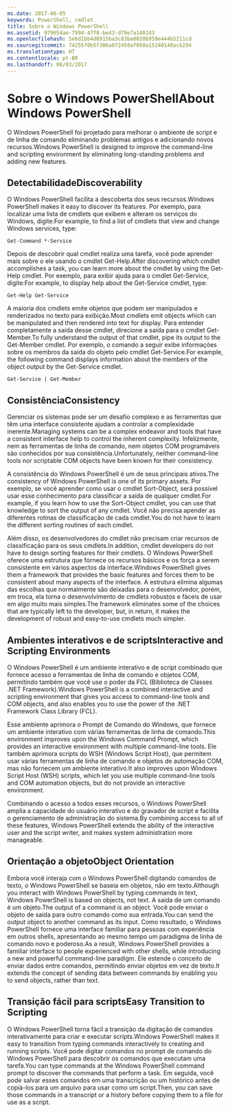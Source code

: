 ```yaml
---
ms.date: 2017-06-05
keywords: PowerShell, cmdlet
title: Sobre o Windows PowerShell
ms.assetid: 979654ae-7994-47f8-be43-d79e7a140143
ms.openlocfilehash: 5e6d1bb4d8915ba3c83ba0020b959e444b5211cd
ms.sourcegitcommit: 74255f0b5f386a072458af058a15240140acb294
ms.translationtype: HT
ms.contentlocale: pt-BR
ms.lasthandoff: 08/03/2017
---
```

# <a name="about-windows-powershell"></a><span data-ttu-id="0c708-103">Sobre o Windows PowerShell</span><span class="sxs-lookup"><span data-stu-id="0c708-103">About Windows PowerShell</span></span>
<span data-ttu-id="0c708-104">O Windows PowerShell foi projetado para melhorar o ambiente de script e de linha de comando eliminando problemas antigos e adicionando novos recursos.</span><span class="sxs-lookup"><span data-stu-id="0c708-104">Windows PowerShell is designed to improve the command-line and scripting environment by eliminating long-standing problems and adding new features.</span></span>

## <a name="discoverability"></a><span data-ttu-id="0c708-105">Detectabilidade</span><span class="sxs-lookup"><span data-stu-id="0c708-105">Discoverability</span></span>
<span data-ttu-id="0c708-106">O Windows PowerShell facilita a descoberta dos seus recursos.</span><span class="sxs-lookup"><span data-stu-id="0c708-106">Windows PowerShell makes it easy to discover its features.</span></span> <span data-ttu-id="0c708-107">Por exemplo, para localizar uma lista de cmdlets que exibem e alteram os serviços do Windows, digite:</span><span class="sxs-lookup"><span data-stu-id="0c708-107">For example, to find a list of cmdlets that view and change Windows services, type:</span></span>

```
Get-Command *-Service
```

<span data-ttu-id="0c708-108">Depois de descobrir qual cmdlet realiza uma tarefa, você pode aprender mais sobre o ele usando o cmdlet Get-Help.</span><span class="sxs-lookup"><span data-stu-id="0c708-108">After discovering which cmdlet accomplishes a task, you can learn more about the cmdlet by using the Get-Help cmdlet.</span></span> <span data-ttu-id="0c708-109">Por exemplo, para exibir ajuda para o cmdlet Get-Service, digite:</span><span class="sxs-lookup"><span data-stu-id="0c708-109">For example, to display help about the Get-Service cmdlet, type:</span></span>

```
Get-Help Get-Service
```
<span data-ttu-id="0c708-110">A maioria dos cmdlets emite objetos que podem ser manipulados e renderizados no texto para exibição.</span><span class="sxs-lookup"><span data-stu-id="0c708-110">Most cmdlets emit objects which can be manipulated and then rendered into text for display.</span></span> <span data-ttu-id="0c708-111">Para entender completamente a saída desse cmdlet, direcione a saída para o cmdlet Get-Member.</span><span class="sxs-lookup"><span data-stu-id="0c708-111">To fully understand the output of that cmdlet, pipe its output to the Get-Member cmdlet.</span></span> <span data-ttu-id="0c708-112">Por exemplo, o comando a seguir exibe informações sobre os membros da saída do objeto pelo cmdlet Get-Service.</span><span class="sxs-lookup"><span data-stu-id="0c708-112">For example, the following command displays information about the members of the object output by the Get-Service cmdlet.</span></span>

```
Get-Service | Get-Member
```

## <a name="consistency"></a><span data-ttu-id="0c708-113">Consistência</span><span class="sxs-lookup"><span data-stu-id="0c708-113">Consistency</span></span>
<span data-ttu-id="0c708-114">Gerenciar os sistemas pode ser um desafio complexo e as ferramentas que têm uma interface consistente ajudam a controlar a complexidade inerente.</span><span class="sxs-lookup"><span data-stu-id="0c708-114">Managing systems can be a complex endeavor and tools that have a consistent interface help to control the inherent complexity.</span></span> <span data-ttu-id="0c708-115">Infelizmente, nem as ferramentas de linha de comando, nem objetos COM programáveis são conhecidos por sua consistência.</span><span class="sxs-lookup"><span data-stu-id="0c708-115">Unfortunately, neither command-line tools nor scriptable COM objects have been known for their consistency.</span></span>

<span data-ttu-id="0c708-116">A consistência do Windows PowerShell é um de seus principais ativos.</span><span class="sxs-lookup"><span data-stu-id="0c708-116">The consistency of Windows PowerShell is one of its primary assets.</span></span> <span data-ttu-id="0c708-117">Por exemplo, se você aprender como usar o cmdlet Sort-Object, será possível usar esse conhecimento para classificar a saída de qualquer cmdlet.</span><span class="sxs-lookup"><span data-stu-id="0c708-117">For example, if you learn how to use the Sort-Object cmdlet, you can use that knowledge to sort the output of any cmdlet.</span></span> <span data-ttu-id="0c708-118">Você não precisa apender as diferentes rotinas de classificação de cada cmdlet.</span><span class="sxs-lookup"><span data-stu-id="0c708-118">You do not have to learn the different sorting routines of each cmdlet.</span></span>

<span data-ttu-id="0c708-119">Além disso, os desenvolvedores do cmdlet não precisam criar recursos de classificação para os seus cmdlets.</span><span class="sxs-lookup"><span data-stu-id="0c708-119">In addition, cmdlet developers do not have to design sorting features for their cmdlets.</span></span> <span data-ttu-id="0c708-120">O Windows PowerShell oferece uma estrutura que fornece os recursos básicos e os força a serem consistente em vários aspectos da interface.</span><span class="sxs-lookup"><span data-stu-id="0c708-120">Windows PowerShell gives them a framework that provides the basic features and forces them to be consistent about many aspects of the interface.</span></span> <span data-ttu-id="0c708-121">A estrutura elimina algumas das escolhas que normalmente são deixadas para o desenvolvedor, porém, em troca, ela torna o desenvolvimento de cmdlets robustos e fáceis de usar em algo muito mais simples.</span><span class="sxs-lookup"><span data-stu-id="0c708-121">The framework eliminates some of the choices that are typically left to the developer, but, in return, it makes the development of robust and easy-to-use cmdlets much simpler.</span></span>

## <a name="interactive-and-scripting-environments"></a><span data-ttu-id="0c708-122">Ambientes interativos e de scripts</span><span class="sxs-lookup"><span data-stu-id="0c708-122">Interactive and Scripting Environments</span></span>
<span data-ttu-id="0c708-123">O Windows PowerShell é um ambiente interativo e de script combinado que fornece acesso a ferramentas de linha de comando e objetos COM, permitindo também que você use o poder da FCL (Biblioteca de Classes .NET Framework).</span><span class="sxs-lookup"><span data-stu-id="0c708-123">Windows PowerShell is a combined interactive and scripting environment that gives you access to command-line tools and COM objects, and also enables you to use the power of the .NET Framework Class Library (FCL).</span></span>

<span data-ttu-id="0c708-124">Esse ambiente aprimora o Prompt de Comando do Windows, que fornece um ambiente interativo com várias ferramentas de linha de comando.</span><span class="sxs-lookup"><span data-stu-id="0c708-124">This environment improves upon the Windows Command Prompt, which provides an interactive environment with multiple command-line tools.</span></span> <span data-ttu-id="0c708-125">Ele também aprimora scripts do WSH (Windows Script Host), que permitem usar várias ferramentas de linha de comando e objetos de automação COM, mas não fornecem um ambiente interativo.</span><span class="sxs-lookup"><span data-stu-id="0c708-125">It also improves upon Windows Script Host (WSH) scripts, which let you use multiple command-line tools and COM automation objects, but do not provide an interactive environment.</span></span>

<span data-ttu-id="0c708-126">Combinando o acesso a todos esses recursos, o Windows PowerShell amplia a capacidade do usuário interativo e do gravador de script e facilita o gerenciamento de administração do sistema.</span><span class="sxs-lookup"><span data-stu-id="0c708-126">By combining access to all of these features, Windows PowerShell extends the ability of the interactive user and the script writer, and makes system administration more manageable.</span></span>

## <a name="object-orientation"></a><span data-ttu-id="0c708-127">Orientação a objeto</span><span class="sxs-lookup"><span data-stu-id="0c708-127">Object Orientation</span></span>
<span data-ttu-id="0c708-128">Embora você interaja com o Windows PowerShell digitando comandos de texto, o Windows PowerShell se baseia em objetos, não em texto.</span><span class="sxs-lookup"><span data-stu-id="0c708-128">Although you interact with Windows PowerShell by typing commands in text, Windows PowerShell is based on objects, not text.</span></span> <span data-ttu-id="0c708-129">A saída de um comando é um objeto.</span><span class="sxs-lookup"><span data-stu-id="0c708-129">The output of a command is an object.</span></span> <span data-ttu-id="0c708-130">Você pode enviar o objeto de saída para outro comando como sua entrada.</span><span class="sxs-lookup"><span data-stu-id="0c708-130">You can send the output object to another command as its input.</span></span> <span data-ttu-id="0c708-131">Como resultado, o Windows PowerShell fornece uma interface familiar para pessoas com experiência em outros shells, apresentando ao mesmo tempo um paradigma de linha de comando novo e poderoso.</span><span class="sxs-lookup"><span data-stu-id="0c708-131">As a result, Windows PowerShell provides a familiar interface to people experienced with other shells, while introducing a new and powerful command-line paradigm.</span></span> <span data-ttu-id="0c708-132">Ele estende o conceito de enviar dados entre comandos, permitindo enviar objetos em vez de texto.</span><span class="sxs-lookup"><span data-stu-id="0c708-132">It extends the concept of sending data between commands by enabling you to send objects, rather than text.</span></span>

## <a name="easy-transition-to-scripting"></a><span data-ttu-id="0c708-133">Transição fácil para scripts</span><span class="sxs-lookup"><span data-stu-id="0c708-133">Easy Transition to Scripting</span></span>
<span data-ttu-id="0c708-134">O Windows PowerShell torna fácil a transição da digitação de comandos interativamente para criar e executar scripts.</span><span class="sxs-lookup"><span data-stu-id="0c708-134">Windows PowerShell makes it easy to transition from typing commands interactively to creating and running scripts.</span></span> <span data-ttu-id="0c708-135">Você pode digitar comandos no prompt de comando do Windows PowerShell para descobrir os comandos que executam uma tarefa.</span><span class="sxs-lookup"><span data-stu-id="0c708-135">You can type commands at the Windows PowerShell command prompt to discover the commands that perform a task.</span></span> <span data-ttu-id="0c708-136">Em seguida, você pode salvar esses comandos em uma transcrição ou um histórico antes de copiá-los para um arquivo para usar como um script.</span><span class="sxs-lookup"><span data-stu-id="0c708-136">Then, you can save those commands in a transcript or a history before copying them to a file for use as a script.</span></span>

